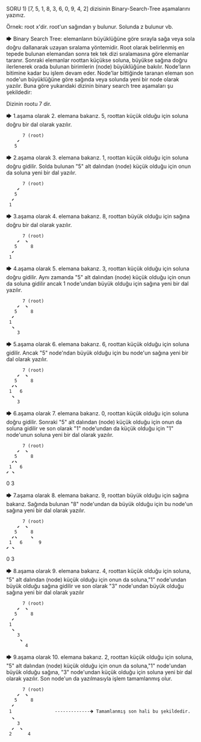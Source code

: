 
SORU 1) [7, 5, 1, 8, 3, 6, 0, 9, 4, 2] dizisinin Binary-Search-Tree aşamalarını yazınız.

Örnek: root x'dir. root'un sağından y bulunur. Solunda z bulunur vb.

🡆 Binary Search Tree: elemanların büyüklüğüne göre sırayla sağa veya sola doğru dallanarak uzayan sıralama yöntemidir.
Root olarak belirlenmiş en tepede bulunan elemandan sonra tek tek dizi sıralamasına göre elemanlar taranır. Sonraki elemanlar roottan küçükse soluna,
büyükse sağına doğru ilerlenerek orada bulunan birimlerin (node) büyüklüğüne bakılır. Node'ların bitimine kadar bu işlem devam eder. Node'lar bittiğinde
taranan eleman son node'un büyüklüğüne göre sağında veya solunda yeni bir node olarak yazılır. Buna göre yukarıdaki dizinin binary search
tree aşamaları şu şekildedir:

Dizinin rootu 7 dir.

🡆 1.aşama olarak 2. elemana bakarız. 5, roottan küçük olduğu için soluna doğru bir dal olarak yazılır.

          7 (root)
        ⬋
       5
       
       
🡆 2.aşama olarak 3. elemana bakarız. 1, roottan küçük olduğu için soluna doğru gidilir. Solda bulunan "5" alt dalından (node) küçük olduğu için onun da soluna 
yeni bir dal yazılır.

          7 (root)
        ⬋
       5
      ⬋
     1
     
🡆 3.aşama olarak 4. elemana bakarız. 8, roottan büyük olduğu için sağına doğru bir dal olarak yazılır.

          7 (root)
        ⬋  ⬊
       5     8
      ⬋
     1                           
 
🡆 4.aşama olarak 5. elemana bakarız. 3, roottan küçük olduğu için soluna doğru gidilir. Aynı zamanda "5" alt dalından (node) küçük olduğu için onun da soluna gidilir
ancak 1 node'undan büyük olduğu için sağına yeni bir dal yazılır.

          7 (root)
        ⬋  ⬊
       5     8
      ⬋
     1
      ⬊
        3
        
🡆 5.aşama olarak 6. elemana bakarız. 6, roottan küçük olduğu için soluna gidilir. Ancak "5" node'ndan büyük olduğu için bu node'un sağına yeni bir dal 
olarak yazılır. 

          7 (root)
        ⬋  ⬊
       5     8
      ⬋⬊
     1   6
      ⬊
        3 
        
🡆 6.aşama olarak 7. elemana bakarız. 0, roottan küçük olduğu için soluna doğru gidilir. Sonraki "5" alt dalından (node) küçük olduğu için onun da soluna 
gidilir ve son olarak "1" node'undan da küçük olduğu için "1" node'unun soluna yeni bir dal olarak yazılır.
        
          7 (root)
        ⬋  ⬊
       5     8
      ⬋⬊
     1   6
    ⬋ ⬊
   0    3 

🡆 7.aşama olarak 8. elemana bakarız. 9, roottan büyük olduğu için sağına bakarız. Sağında bulunan "8" node'undan da büyük olduğu için bu node'un sağına yeni
bir dal olarak yazılır.

          7 (root)
        ⬋  ⬊
       5     8
      ⬋⬊     ⬊
     1   6      9
    ⬋ ⬊
   0    3 

🡆 8.aşama olarak 9. elemana bakarız. 4, roottan küçük olduğu için soluna, "5" alt dalından (node) küçük olduğu için onun da soluna,"1" node'undan büyük olduğu sağına 
gidilir ve son olarak "3" node'undan büyük olduğu sağına yeni bir dal olarak yazılır

          7 (root)
        ⬋  ⬊
       5     8
      ⬋
     1
      ⬊
        3
         ⬊
           4         

🡆 9.aşama olarak 10. elemana bakarız. 2, roottan küçük olduğu için soluna, "5" alt dalından (node) küçük olduğu için onun da soluna,"1" node'undan büyük olduğu sağına, 
"3" node'undan küçük olduğu için soluna yeni bir dal olarak yazılır. Son node'un da yazılmasıyla işlem tamamlanmış olur.

          7 (root)
        ⬋  ⬊
       5     8
      ⬋
     1                -------------🡺 Tamamlanmış son hali bu şekildedir.
      ⬊
        3
      ⬋  ⬊
     2      4     

                                        
